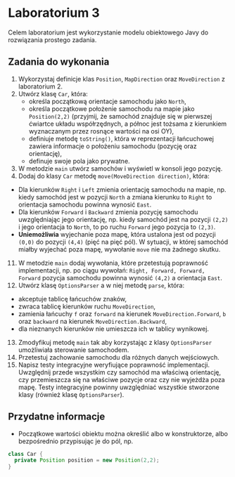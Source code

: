 # Laboratorium 3

Celem laboratorium jest wykorzystanie modelu obiektowego Javy do rozwiązania prostego zadania.


## Zadania do wykonania

1. Wykorzystaj definicje klas `Position`, `MapDirection` oraz `MoveDirection` z laboratorium 2.
8. Utwórz klasę `Car`, która:
   * określa początkową orientacje samochodu jako `North`,
   * określa początkowe położenie samochodu na mapie jako `Position(2,2)` (przyjmij, że samochód znajduje się w
     pierwszej ćwiartce układu współrzędnych, a północ jest tożsama z kierunkiem wyznaczanym przez rosnące wartości na
     osi OY),
   * definiuje metodę `toString()`, która w reprezentacji łańcuchowej zawiera informacje o położeniu samochodu (pozycję
     oraz orientację),
   * definuje swoje pola jako prywatne.
9. W metodzie `main` utwórz samochów i wyświetl w konsoli jego pozycję.
10. Dodaj do klasy `Car` metodę `move(MoveDirection direction)`, która:
   * Dla kierunków `Right` i `Left` zmienia orientację samochodu na mapie, np. kiedy samochód jest w pozycji `North` a
     zmiana kierunku to `Right` to orientacja samochodu powinna wynosić `East`.
   * Dla kierunków `Forward` i `Backward` zmienia pozycję samochodu uwzględniając jego orientację, np. kiedy samochód
     jest na pozycji `(2,2)` i jego orientacja to `North`, to po ruchu `Forward` jego pozycja to `(2,3)`.
   * **Uniemożliwia** wyjechanie poza mapę, która ustalona jest od pozycji `(0,0)` do pozycji `(4,4)` (pięć na pięć pól). W
     sytuacji, w której samochód miałby wyjechać poza mapę, wywołanie `move` nie ma żadnego skutku.
11. W metodzie `main` dodaj wywołania, które przetestują poprawność implementacji, np. po ciągu wywołań: `Right, Forward,
   Forward, Forward` pozycja samochodu powinna wynosić `(4,2)` a orientacja `East`.
12. Utwórz klasę `OptionsParser` a w niej metodę `parse`, która:
   * akceptuje tablicę łańcuchów znaków,
   * zwraca tablicę kierunków ruchu `MoveDirection`,
   * zamienia łańcuchy `f` oraz `forward` na kierunek `MoveDirection.Forward`, `b` oraz `backward` na kierunek
     `MoveDirection.Backward`,
   * dla nieznanych kierunków nie umieszcza ich w tablicy wynikowej.
13. Zmodyfikuj metodę `main` tak aby korzystając z klasy `OptionsParser` umożliwiała sterowanie samochodem.
14. Przetestuj zachowanie samochodu dla różnych danych wejściowych.
15. Napisz testy integracyjne weryfiujące poprawność implementacji. Uwzględnij przede wszystkim czy
    samochód ma właściwą orientację, czy przemieszcza się na właściwe pozycje oraz czy nie wyjeżdża poza mapę. Testy
    integracyjne powinny uwzględniać wszystkie stworzone klasy (również klasę `OptionsParser`).

## Przydatne informacje

* Początkowe wartości obiektu można określić albo w konstruktorze, albo bezpośrednio przypisując je do pól, np.
```java
class Car {
  private Position position = new Position(2,2);
}
```
